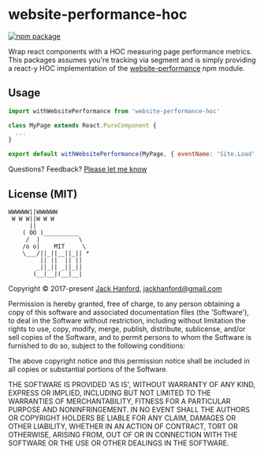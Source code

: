 # website-performance-hoc

[![npm package][npm-badge]][npm]

Wrap react components with a HOC measuring page performance metrics. This packages assumes you're tracking via segment and is simply providing a react-y HOC implementation of the [website-performance](https://github.com/hanford/website-performance) npm module.

[npm-badge]: https://img.shields.io/npm/v/npm-package.png?style=flat-square
[npm]: https://www.npmjs.org/package/npm-package

## Usage

```js
import withWebsitePerformance from 'website-performance-hoc'

class MyPage extends React.PureComponent {
  ...
}

export default withWebsitePerformance(MyPage, { eventName: 'Site.Load' })
```

Questions? Feedback? [Please let me know](https://github.com/hanford/website-performance-hoc/issues/new)

## License (MIT)

```
WWWWWW||WWWWWW
 W W W||W W W
      ||
    ( OO )__________
     /  |           \
    /o o|    MIT     \
    \___/||_||__||_|| *
         || ||  || ||
        _||_|| _||_||
       (__|__|(__|__|
```
Copyright © 2017-present [Jack Hanford](http://jackhanford.com), jackhanford@gmail.com

Permission is hereby granted, free of charge, to any person obtaining a copy of this software and associated documentation files (the 'Software'), to deal in the Software without restriction, including without limitation the rights to use, copy, modify, merge, publish, distribute, sublicense, and/or sell copies of the Software, and to permit persons to whom the Software is furnished to do so, subject to the following conditions:

The above copyright notice and this permission notice shall be included in all copies or substantial portions of the Software.

THE SOFTWARE IS PROVIDED 'AS IS', WITHOUT WARRANTY OF ANY KIND, EXPRESS OR IMPLIED, INCLUDING BUT NOT LIMITED TO THE WARRANTIES OF MERCHANTABILITY, FITNESS FOR A PARTICULAR PURPOSE AND NONINFRINGEMENT. IN NO EVENT SHALL THE AUTHORS OR COPYRIGHT HOLDERS BE LIABLE FOR ANY CLAIM, DAMAGES OR OTHER LIABILITY, WHETHER IN AN ACTION OF CONTRACT, TORT OR OTHERWISE, ARISING FROM, OUT OF OR IN CONNECTION WITH THE SOFTWARE OR THE USE OR OTHER DEALINGS IN THE SOFTWARE.
